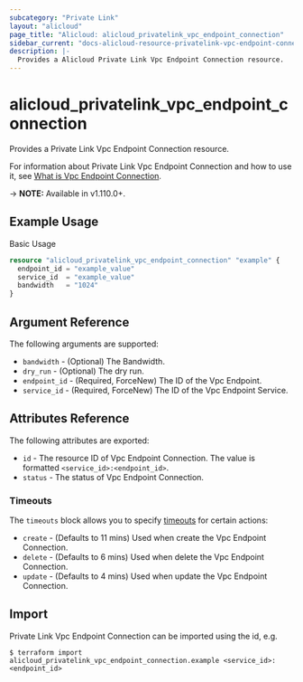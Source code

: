 ```yaml
---
subcategory: "Private Link"
layout: "alicloud"
page_title: "Alicloud: alicloud_privatelink_vpc_endpoint_connection"
sidebar_current: "docs-alicloud-resource-privatelink-vpc-endpoint-connection"
description: |-
  Provides a Alicloud Private Link Vpc Endpoint Connection resource.
---
```


# alicloud\_privatelink\_vpc\_endpoint\_connection

Provides a Private Link Vpc Endpoint Connection resource.

For information about Private Link Vpc Endpoint Connection and how to use it, see [What is Vpc Endpoint Connection](https://help.aliyun.com/document_detail/183551.html).

-> **NOTE:** Available in v1.110.0+.

## Example Usage

Basic Usage

```terraform
resource "alicloud_privatelink_vpc_endpoint_connection" "example" {
  endpoint_id = "example_value"
  service_id  = "example_value"
  bandwidth   = "1024"
}

```

## Argument Reference

The following arguments are supported:

* `bandwidth` - (Optional) The Bandwidth.
* `dry_run` - (Optional) The dry run.
* `endpoint_id` - (Required, ForceNew) The ID of the Vpc Endpoint.
* `service_id` - (Required, ForceNew) The ID of the Vpc Endpoint Service.

## Attributes Reference

The following attributes are exported:

* `id` - The resource ID of Vpc Endpoint Connection. The value is formatted `<service_id>:<endpoint_id>`.
* `status` - The status of Vpc Endpoint Connection.

### Timeouts

The `timeouts` block allows you to specify [timeouts](https://www.terraform.io/docs/configuration-0-11/resources.html#timeouts) for certain actions:

* `create` - (Defaults to 11 mins) Used when create the Vpc Endpoint Connection.
* `delete` - (Defaults to 6 mins) Used when delete the Vpc Endpoint Connection.
* `update` - (Defaults to 4 mins) Used when update the Vpc Endpoint Connection.

## Import

Private Link Vpc Endpoint Connection can be imported using the id, e.g.

```shell
$ terraform import alicloud_privatelink_vpc_endpoint_connection.example <service_id>:<endpoint_id>
```
